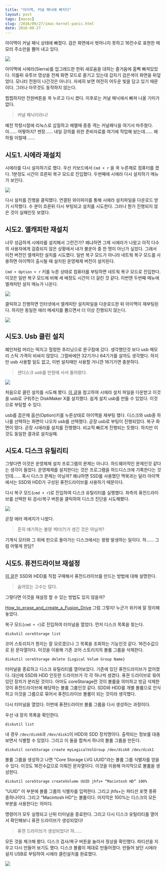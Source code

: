 ```yaml
---
title: "아이맥, 커널 패닉에 빠지다"
layout: post
tags: [macos]
slug: /2016/09/27/imac-kernel-panic.html
date: 2016-09-27
---
```


아이맥이 커널 패닉 상태에 빠졌다. 검은 화면에서 벗어나지 못하고 16진수로 표현한 메모리 주소만을 뿜어 내고 있다.

![](/assets/imgs/2016/imac-kernel-panic-1.png)

아이맥에 시에라(Sierra)를 업그레드한 한뒤 새로움을 대하는 즐거움에 흠뻑 빠져있었다. 이틀뒤 유투브 영상을 전체 화면 모드로 즐기고 있는데 갑자기 검은색이 화면을 뒤덮었다. 모니터 전원이 나간것은 아니다. 자세히 보면 여전히 어두운 빛을 담고 있기 때문이다. 그러나 아무것도 동작하지 않는다.

찝찝하지만 전원버튼을 꾹 누르고 다시 켰다. 이후로는 커널 패닉에서 빠져 나올 기미가 없다.

> 커널 패닉이라니!

예전 학창시절에 리눅스로 삽질하고 헤멜때 종종 격는 커널패닉을 여기서 마주쳤다. 아...... 어떻하지? 젠장...... 내일 강의를 위한 준비자료를 여기에 작업해 놨는데...... 왜 하필 이럴때 ......

## 시도1. 시에라 재설치

시에라를 다시 설치하기로 했다. 우선 키보드에서 `Cmd + r` 을 꾹 누른채로 컴퓨터를 켰다. 1분정도 시간이 흐른뒤 복구 모드로 진입했다. 두번째에 시에라 다시 설치하기 메뉴가 보인다.

![](/assets/imgs/2016/imac-kernel-panic-2.png)

다시 설치를 진행을 클릭했다. 연결된 와이파이를 통해 시에라 설치파일을 다운로드 받기 시작했다. 수 분이 흐른뒤 다시 부팅되고 설치를 시도한다. 그러나 뭔가 진행되지 않은 것이 실패인듯 보였다.

## 시도2. 앨캐피탄 재설치

너무 성급하게 시에라를 설치해서 그런건가? 왜냐하면 그제 시에라가 나왔고 아직 다수의 사용자에게 검증되지 않은 상황에서 내가 불운아 중 한 명이 아닌가 싶었다. 그래서 이전 버전인 앨캐피탄 설치를 시도했다. 일반 복구 모드가 아니라 네트웍 복구 모드를 사용하면 아이맥이 출시될 때 설치된 운영체제 버전이 설치된다.

`Cmd + Option + r` 키를 누른 상태로 컴퓨터를 부팅하면 네트웍 복구 모드로 진입한다. 이것은 일반 복구 모드에 비해 세 배정도 시간이 더 걸린 것 같다. 이번엔 두번째 메뉴에 엘캐피탄 설치 메뉴가 나온다.

![](/assets/imgs/2016/imac-kernel-panic-3.png)

클릭하고 진행하면 인터넷에서 엘캐피탄 설치파일을 다운로드한 뒤 아이맥이 재부팅된다. 하지만 동일한 에러 메세지를 뿜으면서 더 이상 진행되지 않는다.

![](/assets/imgs/2016/imac-kernel-panic-4.png)

## 시도3. Usb 클린 설치

폐인처럼 머리는 떡지고 헐렁한 추리닝으로 문구점에 갔다. 생각했던것 보다 usb 메모리 스틱 가격이 비싸지 않았다. 그럴바에얀 32기가나 64기가를 살까도 생각했다. 하지만 usb 사용할 일도 없고, 이번 설치때만 사용할 거니깐 16기가면 충분하다.

> 샌디스크 usb를 만원에 사서 돌아왔다.

![](/assets/imgs/2016/imac-kernel-panic-5.png)

처음으로 클린 설치를 시도해 봤다. [이 글](http://macnews.tistory.com/4937)을 참고하여 시에라 설치 파일을 다운받고 이것을 usb로 구워주는 DiskMaker X를 설치했다. 쉽게 설치 usb를 만들 수 있었다. 이것으로 부팅할 수 있다.

usb를 꼽은채 옵션(Option)키를 누른상태로 아이맥을 재부팅 했다. 디스크와 usb중 하나를 선택하는 화면이 나오자 usb를 선택했다. 곧장 usb로 부팅이 진행되었다. 복구 화면이 떴다. 곧장 시에라를 설치를 진행했다. 비교적 빠르게 진행되는 듯했다. 하지만 이것도 동일한 결과로 설치실패.

## 시도4. 디스크 유틸리티

그렇다면 이것은 운영체제 설치 프로그램의 문제는 아니다. 하드웨어적인 문제인것 같다는 생각이 들었다. 운영체제를 설치한다는 것은 프로그램을 하드디스크에 기록한다는 것인데...... 혹시 디스크 문제는 아닐까? 왜냐하면 SSD를 사용했던 맥북과는 달리 아이맥에서는 SSD와 HDD가 구성된 퓨전드라이브를 사용하기 때문이다.

다시 복구 모드(`cmd + r`)로 진입하여 디스크 유틸리티를 실행했다. 좌측의 퓨전드라이브를 선택한 뒤 검사/복구 버튼을 클릭하여 디스크 진단을 시도해봤다.

![](/assets/imgs/2016/imac-kernel-panic-6.png)

곧장 에러 메세지가 나왔다.

> 흔히 얘기하는 불량 섹터(?)가 생긴 것은 아닐까?

기계식 모터와 그 위에 핀으로 돌아가는 디스크에서는 왕왕 발생하는 일이다. 하...... 그럼 어떻게 한담?

## 시도5. 퓨전드라이브 재설정

[이 글](http://www.macworld.com/article/2014011/storage-drives/how-to-make-your-own-fusion-drive.html)은 SSD와 HDD를 직접 구매해서 퓨전드라이브를 만드는 방법에 대해 설명한다.

> 숨어있는 고수는 많다.

그렇다면 이것을 재설정 할 수 있는 방법도 있지 않을까?

[How_to_erase_and_create_a_Fusion_Drive](http://www.wurst-wasser.net/wiki/index.php/How_to_erase_and_create_a_Fusion_Drive) 그럼 그렇지! 누군가 위키에 잘 정리해 놓았다.

복구 모드(`cmd + r`)로 진입하여 터미널을 열었다. 먼저 디스크 목록을 찾는다.

```
diskutil coreStorage list
```

코어 스토리지가 뭔지는 잘 모르겠으나 그 목록을 조회하는 기능인것 같다. 16진수값으로 된 문자열이다. 이것을 이용해 기존 코어 스토리지의 볼륨 그룹을 삭제한다.

```
diskutil coreStorage delete {Logical Volum Group Name}
```

터미널을 종료하고 디스크 유틸리티를 열어보았다. 기존에 있던 퓨전드라이브가 없어졌다. 대신에 SSD와 HDD 인듯한 드라이브가 각 각 하나씩 생겼다. 퓨젼 드라이브로 묶여 있던 장치가 분리된 것이다. 아마도 coreStorage란 것이 볼륨을 의미하고 방금 삭제한 것이 퓨전드라이브에 해당하는 볼륨 그룹인것 같다. SDD와 HDD를 개별 볼륨으로 인식하고 이것을 그룹으로 묶어서 퓨젼드라이브 볼륨이 되는 것이라 생각했다.

다시 터미널을 열었다. 이번에 퓨젼드라이브 볼륨 그룹을 다시 생성하는 과정이다.

우선 내 장치 목록을 확인한다.

```
diskutil list
```

내 경우 `/dev/disk0`과 `/dev/disk1`이 HDD와 SDD 장치명이다. 출력되는 정보를 대충 보면서 식별할 수 있었다. 그리고 이 둘을 합쳐서 하나의 볼륨 그룹을 만든다.

```
diskutil coreStorage create myLogicalVolGroup /dev/disk0 /dev/disk1
```

볼륨 그룹을 생성하고 나면 "Core Storage LVG UUID"라는 볼륨 그룹 식별자를 얻을 수 있다. 이것도 16진수값으로 이뤄진 문자열이다. 이것을 이용해 마지막으로 볼륨을 생성한다.

```
diskutil coreStorage createVolume UUID jhfs+ “Macintosh HD” 100%
```

"UUID" 이 부분에 볼륨 그룹의 식별자를 입력한다. 그리고 jhfs+는 파티션 포맷 종류 중하나이다. 그리고 "Macintosh HD"는 볼륨이다. 마지막은 100%는 디스크의 모든 부분을 사용한다는 의미다.

명령어가 모두 실행되고 난뒤 터미널을 종료한다. 그리고 다시 디스크 유틸리티를 열어서 확인해보니 퓨젼 드라이브가 생성되었다!

> 퓨젼 드라이브가 생성되었다! 하......

모든 것을 체크해 봤다. 디스크 검사/복구 버튼을 눌러서 정상을 확인했다. 파티션을 지우고 다시 만들어 보기도 했다. 디스크 볼륨이 제대로 만들어졌다. 만들어 놨던 시에라 설치 USB로 부팅하여 시에라 클린설치를 완료했다.

![](/assets/imgs/2016/imac-kernel-panic-7.png)

